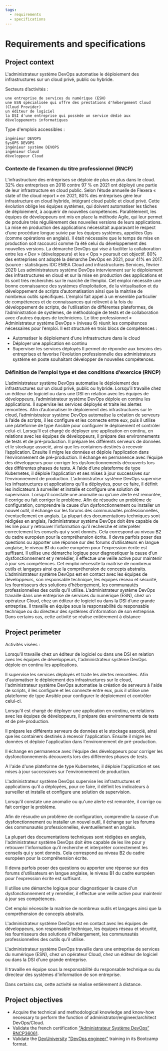 ```yaml
---
tags:
  - requirements
  - specifications
---
```


# Requirements and specifications


## Project context

L'administrateur système DevOps automatise le déploiement des infrastructures sur un cloud privé, public ou hybride.

Secteurs d’activités :

    une entreprise de services du numérique (ESN)
    une ESN spécialisée qui offre des prestations d'hébergement Cloud (Cloud Provider)
    un éditeur de logiciel
    la DSI d'une entreprise qui possède un service dédié aux développements informatiques

Type d'emplois accessibles :

    ingénieur DEVOPS
    SysOPS DEVOPS
    ingénieur système DEVOPS
    ingénieur Cloud
    développeur Cloud

### Contexte de l’examen du titre professionnel (RNCP)

L’infrastructure des entreprises se déploie de plus en plus dans le cloud.
32% des entreprises en 2018 contre 97 % en 2021 ont déployé une partie de leur infrastructure en cloud public.
Selon l’étude annuelle de Flexera « state of the cloud report » en 2021, 80% des entreprises gère leur infrastructure en cloud hybride, intégrant cloud public et cloud privé.
Cette évolution oblige les équipes systèmes, qui doivent automatiser les tâches de déploiement, à acquérir de nouvelles compétences.
Parallèlement, les équipes de développeurs ont mis en place la méthode Agile, qui leur permet de produire très régulièrement des nouvelles versions de leurs applications.
La mise en production des applications nécessitait auparavant le respect d’une procédure longue suivie par les équipes systèmes, appelées Ops (comme opérations en anglais).
Il était nécessaire que le temps de mise en production soit raccourci comme l’a été celui du
développement des nouvelles versions.
La démarche DevOps qui vise à faciliter la collaboration entre les « Dev » (développeurs) et les « Ops » poursuit cet objectif.
80% des entreprises ont adopté la démarche DevOps en 2021, pour 41% en 2017.
(source : statistiques IDC EMEA Cloud and infrastructures Services, février 2021)
Les administrateurs système DevOps interviennent sur le déploiement des infrastructures en cloud et sur la mise en production des applications et ils sont très recherchés sur le marché de l’emploi.
Cet emploi nécessite une bonne connaissance des systèmes d’exploitation, de la virtualisation et du développement de scripts d’automatisation ainsi que la maitrise de nombreux outils spécifiques.
L’emploi fait appel à un ensemble particulier de compétences et de connaissances qui relèvent à la fois du développement de scripts, de l‘utilisation de différentes plateformes, de l’administration de systèmes, de méthodologie de tests et de collaboration avec d’autres équipes de techniciens.
Le titre professionnel « Administrateur système DevOps » (niveau 6) réunit les compétences nécessaires pour l’emploi.
Il est structuré en trois blocs de compétences :
* Automatiser le déploiement d’une infrastructure dans le cloud
* Déployer une application en continu
* Superviser les services déployés
Il permet de répondre aux besoins des entreprises et favorise l’évolution professionnelle des administrateurs système en poste souhaitant développer de nouvelles compétences.


### Définition de l’emploi type et des conditions d’exercice (RNCP)

L’administrateur système DevOps automatise le déploiement des infrastructures sur un cloud privé, public ou hybride.
Lorsqu’il travaille chez un éditeur de logiciel ou dans une DSI en relation avec les équipes de développeurs, l’administrateur système DevOps déploie en continu les applications.
Il supervise les services déployés et traite les alertes remontées.
Afin d’automatiser le déploiement des infrastructures sur le cloud, l’administrateur système DevOps automatise la création de serveurs à l’aide de scripts, il les configure et les connecte entre eux, puis il utilise une plateforme de type Ansible pour configurer le déploiement et contrôler celui-ci.
Lorsqu’il est chargé de déployer une application en continu, en relations avec les équipes de développeurs, il prépare des environnements de tests et de pré-production.
Il prépare les différents serveurs de données et le stockage associé, ainsi que les containers destinés à recevoir l’application.
Ensuite il migre les données et déploie l’application dans l’environnement de pré-production.
Il échange en permanence avec l’équipe des développeurs pour corriger les dysfonctionnements
découverts lors des différentes phases de tests.
A l’aide d’une plateforme de type Kubernetes, il déploie l’application et ses mises à jour successives sur l’environnement de production.
L’administrateur système DevOps supervise les infrastructures et applications qu’il a déployées, pour ce faire, il définit les indicateurs à surveiller et installe et configure une solution de supervision.
Lorsqu’il constate une anomalie ou qu’une alerte est remontée, il corrige ou fait corriger le problème.
Afin de résoudre un problème de configuration, comprendre la cause d’un dysfonctionnement ou installer un nouvel outil, il échange sur les forums des communautés professionnelles, éventuellement en anglais.
La plupart des documentations techniques sont rédigées en anglais, l’administrateur système DevOps doit être capable de les lire pour y retrouver l’information qu’il recherche et interpréter correctement les conseils qui y sont donnés. Cela correspond au niveau B2 du cadre européen pour la compréhension écrite.
Il devra parfois poser des questions ou apporter une réponse sur des forums d’utilisateurs en langue anglaise, le niveau B1 du cadre européen pour l'expression écrite est suffisant.
Il utilise une démarche logique pour diagnostiquer la cause d’un dysfonctionnement et y remédier, il effectue une veille active pour maintenir à jour ses compétences.
Cet emploi nécessite la maitrise de nombreux outils et langages ainsi que la compréhension de concepts abstraits.
L’administrateur système DevOps est en contact avec les équipes de développeurs, son responsable technique, les équipes réseau et sécurité, les fournisseurs des solutions d’hébergement, les communautés professionnelles des outils qu’il utilise.
L’administrateur système DevOps travaille dans une entreprise de services du numérique (ESN), chez un opérateur Cloud, chez un éditeur de logiciel ou dans la DSI d’une grande entreprise.
Il travaille en équipe sous la responsabilité du responsable technique ou du directeur des systèmes d’information de son entreprise.
Dans certains cas, cette activité se réalise entièrement à distance


## Project perimeter

Activités visées :

Lorsqu'il travaille chez un éditeur de logiciel ou dans une DSI en relation avec les équipes de développeurs, l'administrateur système DevOps déploie en continu les applications.

Il supervise les services déployés et traite les alertes remontées. Afin d'automatiser le déploiement des infrastructures sur le cloud, l'administrateur système DevOps automatise la création de serveurs à l'aide de scripts, il les configure et les connecte entre eux, puis il utilise une plateforme de type Ansible pour configurer le déploiement et contrôler celui-ci.

Lorsqu'il est chargé de déployer une application en continu, en relations avec les équipes de développeurs, il prépare des environnements de tests et de pré-production.

Il prépare les différents serveurs de données et le stockage associé, ainsi que les containers destinés à recevoir l'application. Ensuite il migre les données et déploie l'application dans l'environnement de pré-production.

Il échange en permanence avec l'équipe des développeurs pour corriger les dysfonctionnements découverts lors des différentes phases de tests.

A l'aide d'une plateforme de type Kubernetes, il déploie l'application et ses mises à jour successives sur l'environnement de production.

L'administrateur système DevOps supervise les infrastructures et applications qu'il a déployées, pour ce faire, il définit les indicateurs à surveiller et installe et configure une solution de supervision.

Lorsqu'il constate une anomalie ou qu'une alerte est remontée, il corrige ou fait corriger le problème.

Afin de résoudre un problème de configuration, comprendre la cause d'un dysfonctionnement ou installer un nouvel outil, il échange sur les forums des communautés professionnelles, éventuellement en anglais.

La plupart des documentations techniques sont rédigées en anglais, l'administrateur système DevOps doit être capable de les lire pour y retrouver l'information qu'il recherche et interpréter correctement les conseils qui y sont donnés. Cela correspond au niveau B2 du cadre européen pour la compréhension écrite.

Il devra parfois poser des questions ou apporter une réponse sur des forums d'utilisateurs en langue anglaise, le niveau B1 du cadre européen pour l'expression écrite est suffisant.

Il utilise une démarche logique pour diagnostiquer la cause d'un dysfonctionnement et y remédier, il effectue une veille active pour maintenir à jour ses compétences.

Cet emploi nécessite la maitrise de nombreux outils et langages ainsi que la compréhension de concepts abstraits.

L'administrateur système DevOps est en contact avec les équipes de développeurs, son responsable technique, les équipes réseau et sécurité, les fournisseurs des solutions d'hébergement, les communautés professionnelles des outils qu'il utilise.

L'administrateur système DevOps travaille dans une entreprise de services du numérique (ESN), chez un opérateur Cloud, chez un éditeur de logiciel ou dans la DSI d'une grande entreprise.

Il travaille en équipe sous la responsabilité du responsable technique ou du directeur des systèmes d'information de son entreprise.

Dans certains cas, cette activité se réalise entièrement à distance.


## Project objectives

* Acquire the technical and methodological knowledge and know-how necessary to perform the function of administrator/engineer/architect DevOps/Cloud.
* Validate the french certification ["Administrateur Système DevOps” RNCP36061](https://www.francecompetences.fr/recherche/rncp/36061/).
* Validate the [DevUniversity](https://www.devuniversity.com/) ["DevOps engineer"](https://www.devuniversity.com/formation-devops) training in its Bootcamp format.
